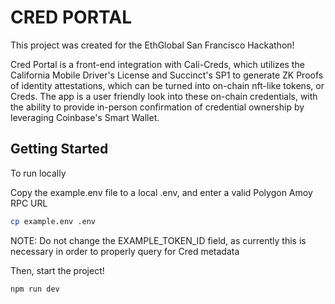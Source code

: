 # CRED PORTAL

This project was created for the EthGlobal San Francisco Hackathon!

Cred Portal is a front-end integration with Cali-Creds, which utilizes the California Mobile Driver's License and Succinct's SP1 to generate ZK Proofs of identity attestations, which can be turned into on-chain nft-like tokens, or Creds. The app is a user friendly look into these on-chain credentials, with the ability to provide in-person confirmation of credential ownership by leveraging Coinbase's Smart Wallet.


## Getting Started

To run locally

Copy the example.env file to a local .env, and enter a valid Polygon Amoy RPC URL

```bash
cp example.env .env
```

NOTE: Do not change the EXAMPLE_TOKEN_ID field, as currently this is necessary in order to properly query for Cred metadata


Then, start the project!

```bash
npm run dev
```
